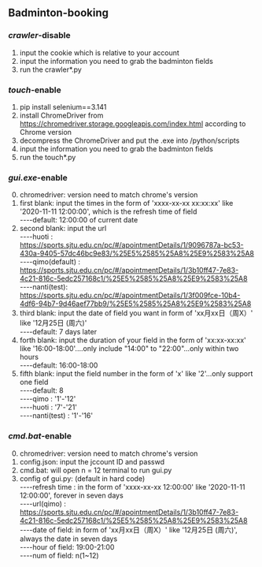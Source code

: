 ## Badminton-booking
### ***crawler***-disable
1. input the cookie which is relative to your account
2. input the information you need to grab the badminton fields
3. run the crawler*.py


### ***touch***-enable
1. pip install selenium==3.141  
2. install ChromeDriver from https://chromedriver.storage.googleapis.com/index.html according to Chrome version  
3. decompress the ChromeDriver and put the .exe into /python/scripts  
4. input the information you need to grab the badminton fields  
5. run the touch*.py


### ***gui.exe***-enable
0. chromedriver: version need to match chrome's version  
1. first blank: input the times in the form of 'xxxx-xx-xx xx:xx:xx' like '2020-11-11 12:00:00', which is the refresh time of field  
    ----default: 12:00:00 of current date  
2. second blank: input the url  
    ----huoti : https://sports.sjtu.edu.cn/pc/#/apointmentDetails/1/9096787a-bc53-430a-9405-57dc46bc9e83/%25E5%2585%25A8%25E9%2583%25A8  
    ----qimo(default) : https://sports.sjtu.edu.cn/pc/#/apointmentDetails/1/3b10ff47-7e83-4c21-816c-5edc257168c1/%25E5%2585%25A8%25E9%2583%25A8  
    ----nanti(test): https://sports.sjtu.edu.cn/pc/#/apointmentDetails/1/3f009fce-10b4-4df6-94b7-9d46aef77bb9/%25E5%2585%25A8%25E9%2583%25A8  
3. third blank: input the date of field you want in form of 'xx月xx日（周X）' like '12月25日 (周六)'  
    ----default: 7 days later  
4. forth blank: input the duration of your field in the form of 'xx:xx-xx:xx' like '16:00-18:00'....only include "14:00" to "22:00"...only within two hours  
    ----default: 16:00-18:00  
5. fifth blank: input the field number in the form of 'x' like '2'...only support one field  
    ----default: 8  
    ----qimo : '1'-'12'  
    ----huoti : '7'-'21'  
    ----nanti(test) : '1'-'16'  


### ***cmd.bat***-enable
0. chromedriver: version need to match chrome's version  
1. config.json: input the jccount ID and passwd  
2. cmd.bat: will open n = 12 terminal to run gui.py  
3. config of gui.py: (default in hard code)  
    ----refresh time : in the form of 'xxxx-xx-xx 12:00:00' like '2020-11-11 12:00:00', forever in seven days  
    ----url(qimo) : https://sports.sjtu.edu.cn/pc/#/apointmentDetails/1/3b10ff47-7e83-4c21-816c-5edc257168c1/%25E5%2585%25A8%25E9%2583%25A8  
    ----date of field: in form of 'xx月xx日（周X）' like '12月25日 (周六)', always the date in seven days  
    ----hour of field: 19:00-21:00  
    ----num of field: n(1~12)  
